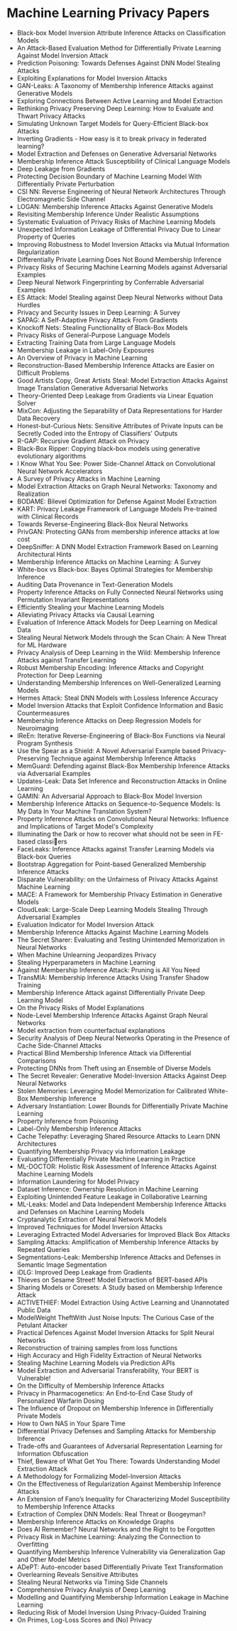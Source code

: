 # Machine Learning Privacy Papers

<ul>

                             

 <li><a target="_blank" href="https://github.com/manjunath5496/Machine-Learning-Privacy-Papers/blob/master/m(1).pdf" style="text-decoration:none;">Black-box Model Inversion Attribute Inference Attacks on Classification Models</a></li>

 <li><a target="_blank" href="https://github.com/manjunath5496/Machine-Learning-Privacy-Papers/blob/master/m(2).pdf" style="text-decoration:none;">An Attack-Based Evaluation Method for Differentially Private Learning Against Model Inversion Attack</a></li>

<li><a target="_blank" href="https://github.com/manjunath5496/Machine-Learning-Privacy-Papers/blob/master/m(3).pdf" style="text-decoration:none;">Prediction Poisoning: Towards Defenses Against DNN Model Stealing Attacks</a></li>
 <li><a target="_blank" href="https://github.com/manjunath5496/Machine-Learning-Privacy-Papers/blob/master/m(4).pdf" style="text-decoration:none;">Exploiting Explanations for Model Inversion Attacks</a></li>                              
<li><a target="_blank" href="https://github.com/manjunath5496/Machine-Learning-Privacy-Papers/blob/master/m(5).pdf" style="text-decoration:none;">GAN-Leaks: A Taxonomy of Membership Inference Attacks against Generative Models</a></li>
<li><a target="_blank" href="https://github.com/manjunath5496/Machine-Learning-Privacy-Papers/blob/master/m(6).pdf" style="text-decoration:none;">Exploring Connections Between Active Learning and Model Extraction</a></li>
 <li><a target="_blank" href="https://github.com/manjunath5496/Machine-Learning-Privacy-Papers/blob/master/m(7).pdf" style="text-decoration:none;">Rethinking Privacy Preserving Deep Learning: How to Evaluate and Thwart Privacy Attacks</a></li>

 <li><a target="_blank" href="https://github.com/manjunath5496/Machine-Learning-Privacy-Papers/blob/master/m(8).pdf" style="text-decoration:none;"> Simulating Unknown Target Models for Query-Efficient Black-box Attacks </a></li>
   <li><a target="_blank" href="https://github.com/manjunath5496/Machine-Learning-Privacy-Papers/blob/master/m(9).pdf" style="text-decoration:none;">Inverting Gradients - How easy is it to break privacy in federated learning?</a></li>
  
   
 <li><a target="_blank" href="https://github.com/manjunath5496/Machine-Learning-Privacy-Papers/blob/master/m(10).pdf" style="text-decoration:none;">Model Extraction and Defenses on Generative Adversarial Networks </a></li>                              
<li><a target="_blank" href="https://github.com/manjunath5496/Machine-Learning-Privacy-Papers/blob/master/m(11).pdf" style="text-decoration:none;">Membership Inference Attack Susceptibility of Clinical Language Models</a></li>
<li><a target="_blank" href="https://github.com/manjunath5496/Machine-Learning-Privacy-Papers/blob/master/m(12).pdf" style="text-decoration:none;">Deep Leakage from Gradients</a></li>
<li><a target="_blank" href="https://github.com/manjunath5496/Machine-Learning-Privacy-Papers/blob/master/m(13).pdf" style="text-decoration:none;">Protecting Decision Boundary of Machine Learning Model With Differentially Private Perturbation</a></li>

<li><a target="_blank" href="https://github.com/manjunath5496/Machine-Learning-Privacy-Papers/blob/master/m(14).pdf" style="text-decoration:none;">CSI NN: Reverse Engineering of Neural Network Architectures Through Electromagnetic Side Channel</a></li>
                              
<li><a target="_blank" href="https://github.com/manjunath5496/Machine-Learning-Privacy-Papers/blob/master/m(15).pdf" style="text-decoration:none;">LOGAN: Membership Inference Attacks Against Generative Models</a></li>

<li><a target="_blank" href="https://github.com/manjunath5496/Machine-Learning-Privacy-Papers/blob/master/m(16).pdf" style="text-decoration:none;">Revisiting Membership Inference Under Realistic Assumptions</a></li>

  <li><a target="_blank" href="https://github.com/manjunath5496/Machine-Learning-Privacy-Papers/blob/master/m(17).pdf" style="text-decoration:none;">Systematic Evaluation of Privacy Risks of Machine Learning Models</a></li>   
  
<li><a target="_blank" href="https://github.com/manjunath5496/Machine-Learning-Privacy-Papers/blob/master/m(18).pdf" style="text-decoration:none;">Unexpected Information Leakage of Differential Privacy Due to Linear Property of Queries</a></li> 

  
<li><a target="_blank" href="https://github.com/manjunath5496/Machine-Learning-Privacy-Papers/blob/master/m(19).pdf" style="text-decoration:none;">Improving Robustness to Model Inversion Attacks via Mutual Information Regularization</a></li> 

<li><a target="_blank" href="https://github.com/manjunath5496/Machine-Learning-Privacy-Papers/blob/master/m(20).pdf" style="text-decoration:none;">Differentially Private Learning Does Not Bound Membership Inference</a></li>

<li><a target="_blank" href="https://github.com/manjunath5496/Machine-Learning-Privacy-Papers/blob/master/m(21).pdf" style="text-decoration:none;">Privacy Risks of Securing Machine Learning Models against Adversarial Examples</a></li>
<li><a target="_blank" href="https://github.com/manjunath5496/Machine-Learning-Privacy-Papers/blob/master/m(22).pdf" style="text-decoration:none;">Deep Neural Network Fingerprinting by Conferrable Adversarial Examples</a></li> 
 <li><a target="_blank" href="https://github.com/manjunath5496/Machine-Learning-Privacy-Papers/blob/master/m(23).pdf" style="text-decoration:none;">ES Attack: Model Stealing against Deep Neural Networks without Data Hurdles</a></li> 
 

   <li><a target="_blank" href="https://github.com/manjunath5496/Machine-Learning-Privacy-Papers/blob/master/m(24).pdf" style="text-decoration:none;">Privacy and Security Issues in Deep Learning: A Survey</a></li>
 
   <li><a target="_blank" href="https://github.com/manjunath5496/Machine-Learning-Privacy-Papers/blob/master/m(25).pdf" style="text-decoration:none;">SAPAG: A Self-Adaptive Privacy Attack From Gradients</a></li>                              
 <li><a target="_blank" href="https://github.com/manjunath5496/Machine-Learning-Privacy-Papers/blob/master/m(26).pdf" style="text-decoration:none;">Knockoff Nets: Stealing Functionality of Black-Box Models</a></li>
 <li><a target="_blank" href="https://github.com/manjunath5496/Machine-Learning-Privacy-Papers/blob/master/m(27).pdf" style="text-decoration:none;">Privacy Risks of General-Purpose Language Models</a></li>
   
 
   <li><a target="_blank" href="https://github.com/manjunath5496/Machine-Learning-Privacy-Papers/blob/master/m(28).pdf" style="text-decoration:none;">Extracting Training Data from Large Language Models</a></li>
 
   <li><a target="_blank" href="https://github.com/manjunath5496/Machine-Learning-Privacy-Papers/blob/master/m(29).pdf" style="text-decoration:none;">Membership Leakage in Label-Only Exposures </a></li>                              

  <li><a target="_blank" href="https://github.com/manjunath5496/Machine-Learning-Privacy-Papers/blob/master/m(30).pdf" style="text-decoration:none;">An Overview of Privacy in Machine Learning</a></li>
 
   <li><a target="_blank" href="https://github.com/manjunath5496/Machine-Learning-Privacy-Papers/blob/master/m(31).pdf" style="text-decoration:none;">Reconstruction-Based Membership Inference Attacks are Easier on Difficult Problems</a></li> 
    <li><a target="_blank" href="https://github.com/manjunath5496/Machine-Learning-Privacy-Papers/blob/master/m(32).pdf" style="text-decoration:none;">Good Artists Copy, Great Artists Steal: Model Extraction Attacks Against Image Translation Generative Adversarial Networks</a></li> 

   <li><a target="_blank" href="https://github.com/manjunath5496/Machine-Learning-Privacy-Papers/blob/master/m(33).pdf" style="text-decoration:none;">Theory-Oriented Deep Leakage from Gradients via Linear Equation Solver</a></li>                              

  <li><a target="_blank" href="https://github.com/manjunath5496/Machine-Learning-Privacy-Papers/blob/master/m(34).pdf" style="text-decoration:none;">MixCon: Adjusting the Separability of Data Representations for Harder Data Recovery</a></li> 
 
  <li><a target="_blank" href="https://github.com/manjunath5496/Machine-Learning-Privacy-Papers/blob/master/m(35).pdf" style="text-decoration:none;">Honest-but-Curious Nets: Sensitive Attributes of Private Inputs can be Secretly Coded into the Entropy of Classifiers' Outputs</a></li> 

  <li><a target="_blank" href="https://github.com/manjunath5496/Machine-Learning-Privacy-Papers/blob/master/m(36).pdf" style="text-decoration:none;">R-GAP: Recursive Gradient Attack on Privacy</a></li> 
 
<li><a target="_blank" href="https://github.com/manjunath5496/Machine-Learning-Privacy-Papers/blob/master/m(37).pdf" style="text-decoration:none;">Black-Box Ripper: Copying black-box models using generative evolutionary algorithms</a></li>
 <li><a target="_blank" href="https://github.com/manjunath5496/Machine-Learning-Privacy-Papers/blob/master/m(38).pdf" style="text-decoration:none;">I Know What You See: Power Side-Channel Attack on Convolutional Neural Network Accelerators</a></li>
<li><a target="_blank" href="https://github.com/manjunath5496/Machine-Learning-Privacy-Papers/blob/master/m(39).pdf" style="text-decoration:none;">A Survey of Privacy Attacks in Machine Learning</a></li>
 <li><a target="_blank" href="https://github.com/manjunath5496/Machine-Learning-Privacy-Papers/blob/master/m(40).pdf" style="text-decoration:none;">Model Extraction Attacks on Graph Neural Networks: Taxonomy and Realization</a></li>                              
<li><a target="_blank" href="https://github.com/manjunath5496/Machine-Learning-Privacy-Papers/blob/master/m(41).pdf" style="text-decoration:none;">BODAME: Bilevel Optimization for Defense Against Model Extraction</a></li>
<li><a target="_blank" href="https://github.com/manjunath5496/Machine-Learning-Privacy-Papers/blob/master/m(42).pdf" style="text-decoration:none;">KART: Privacy Leakage Framework of Language Models Pre-trained with Clinical Records</a></li>
 
  <li><a target="_blank" href="https://github.com/manjunath5496/Machine-Learning-Privacy-Papers/blob/master/m(43).pdf" style="text-decoration:none;">Towards Reverse-Engineering Black-Box Neural Networks</a></li>
 <li><a target="_blank" href="https://github.com/manjunath5496/Machine-Learning-Privacy-Papers/blob/master/m(44).pdf" style="text-decoration:none;">PrivGAN: Protecting GANs from membership inference attacks at low cost</a></li>
   <li><a target="_blank" href="https://github.com/manjunath5496/Machine-Learning-Privacy-Papers/blob/master/m(45).pdf" style="text-decoration:none;">DeepSniffer: A DNN Model Extraction Framework Based on Learning Architectural Hints</a></li>  
   
<li><a target="_blank" href="https://github.com/manjunath5496/Machine-Learning-Privacy-Papers/blob/master/m(46).pdf" style="text-decoration:none;">Membership Inference Attacks on Machine Learning: A Survey</a></li> 
                             
<li><a target="_blank" href="https://github.com/manjunath5496/Machine-Learning-Privacy-Papers/blob/master/m(47).pdf" style="text-decoration:none;">White-box vs Black-box: Bayes Optimal Strategies for Membership Inference</a></li>
<li><a target="_blank" href="https://github.com/manjunath5496/Machine-Learning-Privacy-Papers/blob/master/m(48).pdf" style="text-decoration:none;">Auditing Data Provenance in Text-Generation Models</a></li>

<li><a target="_blank" href="https://github.com/manjunath5496/Machine-Learning-Privacy-Papers/blob/master/m(49).pdf" style="text-decoration:none;">Property Inference Attacks on Fully Connected Neural Networks using Permutation Invariant Representations</a></li>
                              
<li><a target="_blank" href="https://github.com/manjunath5496/Machine-Learning-Privacy-Papers/blob/master/m(50).pdf" style="text-decoration:none;">Efficiently Stealing your Machine Learning Models</a></li>
<li><a target="_blank" href="https://github.com/manjunath5496/Machine-Learning-Privacy-Papers/blob/master/m(51).pdf" style="text-decoration:none;">Alleviating Privacy Attacks via Causal Learning</a></li>
<li><a target="_blank" href="https://github.com/manjunath5496/Machine-Learning-Privacy-Papers/blob/master/m(52).pdf" style="text-decoration:none;">Evaluation of Inference Attack Models for Deep Learning on Medical Data</a></li>

<li><a target="_blank" href="https://github.com/manjunath5496/Machine-Learning-Privacy-Papers/blob/master/m(53).pdf" style="text-decoration:none;">Stealing Neural Network Models through the Scan Chain: A New Threat for ML Hardware</a></li>
 
<li><a target="_blank" href="https://github.com/manjunath5496/Machine-Learning-Privacy-Papers/blob/master/m(54).pdf" style="text-decoration:none;">Privacy Analysis of Deep Learning in the Wild: Membership Inference Attacks against Transfer Learning </a></li>

<li><a target="_blank" href="https://github.com/manjunath5496/Machine-Learning-Privacy-Papers/blob/master/m(55).pdf" style="text-decoration:none;">Robust Membership Encoding: Inference Attacks and Copyright Protection for Deep Learning</a></li>
 
  <li><a target="_blank" href="https://github.com/manjunath5496/Machine-Learning-Privacy-Papers/blob/master/m(56).pdf" style="text-decoration:none;">Understanding Membership Inferences on Well-Generalized Learning Models </a></li>                              

  <li><a target="_blank" href="https://github.com/manjunath5496/Machine-Learning-Privacy-Papers/blob/master/m(57).pdf" style="text-decoration:none;">Hermes Attack: Steal DNN Models with Lossless Inference Accuracy</a></li>
 
   <li><a target="_blank" href="https://github.com/manjunath5496/Machine-Learning-Privacy-Papers/blob/master/m(58).pdf" style="text-decoration:none;">Model Inversion Attacks that Exploit Confidence Information and Basic Countermeasures</a></li>
    <li><a target="_blank" href="https://github.com/manjunath5496/Machine-Learning-Privacy-Papers/blob/master/m(59).pdf" style="text-decoration:none;">Membership Inference Attacks on Deep Regression Models for Neuroimaging</a></li>
 
  <li><a target="_blank" href="https://github.com/manjunath5496/Machine-Learning-Privacy-Papers/blob/master/m(60).pdf" style="text-decoration:none;">IReEn: Iterative Reverse-Engineering of Black-Box Functions via Neural Program Synthesis </a></li>
 
   <li><a target="_blank" href="https://github.com/manjunath5496/Machine-Learning-Privacy-Papers/blob/master/m(61).pdf" style="text-decoration:none;">Use the Spear as a Shield: A Novel Adversarial Example based Privacy-Preserving Technique against Membership Inference Attacks</a></li>
 
   <li><a target="_blank" href="https://github.com/manjunath5496/Machine-Learning-Privacy-Papers/blob/master/m(62).pdf" style="text-decoration:none;">MemGuard: Defending against Black-Box Membership Inference Attacks via Adversarial Examples</a></li>
 
   <li><a target="_blank" href="https://github.com/manjunath5496/Machine-Learning-Privacy-Papers/blob/master/m(63).pdf" style="text-decoration:none;">Updates-Leak: Data Set Inference and Reconstruction Attacks in Online Learning</a></li>                              

  <li><a target="_blank" href="https://github.com/manjunath5496/Machine-Learning-Privacy-Papers/blob/master/m(64).pdf" style="text-decoration:none;">GAMIN: An Adversarial Approach to Black-Box Model Inversion</a></li>
 
   <li><a target="_blank" href="https://github.com/manjunath5496/Machine-Learning-Privacy-Papers/blob/master/m(65).pdf" style="text-decoration:none;">Membership Inference Attacks on Sequence-to-Sequence Models: Is My Data In Your Machine Translation System? </a></li> 

   <li><a target="_blank" href="https://github.com/manjunath5496/Machine-Learning-Privacy-Papers/blob/master/m(66).pdf" style="text-decoration:none;">Property Inference Attacks on Convolutional Neural Networks: Influence and Implications of Target Model's Complexity</a></li> 
 
   <li><a target="_blank" href="https://github.com/manjunath5496/Machine-Learning-Privacy-Papers/blob/master/m(67).pdf" style="text-decoration:none;">Illuminating the Dark or how to recover what should not be seen in FE-based classiers</a></li>                              

  <li><a target="_blank" href="https://github.com/manjunath5496/Machine-Learning-Privacy-Papers/blob/master/m(68).pdf" style="text-decoration:none;">FaceLeaks: Inference Attacks against Transfer Learning Models via Black-box Queries</a></li> 
 
  
   <li><a target="_blank" href="https://github.com/manjunath5496/Machine-Learning-Privacy-Papers/blob/master/m(69).pdf" style="text-decoration:none;">Bootstrap Aggregation for Point-based Generalized Membership Inference Attacks</a></li>                              

  <li><a target="_blank" href="https://github.com/manjunath5496/Machine-Learning-Privacy-Papers/blob/master/m(70).pdf" style="text-decoration:none;">Disparate Vulnerability: on the Unfairness of Privacy Attacks Against Machine Learning</a></li> 
  
 
 <li><a target="_blank" href="https://github.com/manjunath5496/Machine-Learning-Privacy-Papers/blob/master/m(71).pdf" style="text-decoration:none;">MACE: A Framework for Membership Privacy Estimation in Generative Models</a></li>
 
 <li><a target="_blank" href="https://github.com/manjunath5496/Machine-Learning-Privacy-Papers/blob/master/m(72).pdf" style="text-decoration:none;">CloudLeak: Large-Scale Deep Learning Models Stealing Through Adversarial Examples</a></li> 
 
 
 <li><a target="_blank" href="https://github.com/manjunath5496/Machine-Learning-Privacy-Papers/blob/master/m(73).pdf" style="text-decoration:none;">Evaluation Indicator for Model Inversion Attack</a></li>
  <li><a target="_blank" href="https://github.com/manjunath5496/Machine-Learning-Privacy-Papers/blob/master/m(74).pdf" style="text-decoration:none;">Membership Inference Attacks Against Machine Learning Models</a></li>
    <li><a target="_blank" href="https://github.com/manjunath5496/Machine-Learning-Privacy-Papers/blob/master/m(75).pdf" style="text-decoration:none;">The Secret Sharer: Evaluating and Testing Unintended Memorization in Neural Networks</a></li>                        
<li><a target="_blank" href="https://github.com/manjunath5496/Machine-Learning-Privacy-Papers/blob/master/m(76).pdf" style="text-decoration:none;">When Machine Unlearning Jeopardizes Privacy</a></li>

 <li><a target="_blank" href="https://github.com/manjunath5496/Machine-Learning-Privacy-Papers/blob/master/m(77).pdf" style="text-decoration:none;">Stealing Hyperparameters in Machine Learning</a></li> 
 
 
 <li><a target="_blank" href="https://github.com/manjunath5496/Machine-Learning-Privacy-Papers/blob/master/m(78).pdf" style="text-decoration:none;">Against Membership Inference Attack: Pruning is All You Need</a></li>
  <li><a target="_blank" href="https://github.com/manjunath5496/Machine-Learning-Privacy-Papers/blob/master/m(79).pdf" style="text-decoration:none;">TransMIA: Membership Inference Attacks Using Transfer Shadow Training</a></li>


 <li><a target="_blank" href="https://github.com/manjunath5496/Machine-Learning-Privacy-Papers/blob/master/m(80).pdf" style="text-decoration:none;">Membership Inference Attack against Differentially Private Deep Learning Model</a></li> 
 
 
 <li><a target="_blank" href="https://github.com/manjunath5496/Machine-Learning-Privacy-Papers/blob/master/m(81).pdf" style="text-decoration:none;">On the Privacy Risks of Model Explanations</a></li>
  <li><a target="_blank" href="https://github.com/manjunath5496/Machine-Learning-Privacy-Papers/blob/master/m(82).pdf" style="text-decoration:none;">Node-Level Membership Inference Attacks Against Graph Neural Networks</a></li>

 <li><a target="_blank" href="https://github.com/manjunath5496/Machine-Learning-Privacy-Papers/blob/master/m(83).pdf" style="text-decoration:none;">Model extraction from counterfactual explanations</a></li>
  <li><a target="_blank" href="https://github.com/manjunath5496/Machine-Learning-Privacy-Papers/blob/master/m(84).pdf" style="text-decoration:none;">Security Analysis of Deep Neural Networks Operating in the Presence of Cache Side-Channel Attacks</a></li>

 <li><a target="_blank" href="https://github.com/manjunath5496/Machine-Learning-Privacy-Papers/blob/master/m(85).pdf" style="text-decoration:none;">Practical Blind Membership Inference Attack via Differential Comparisons</a></li>
  <li><a target="_blank" href="https://github.com/manjunath5496/Machine-Learning-Privacy-Papers/blob/master/m(86).pdf" style="text-decoration:none;">Protecting DNNs from Theft using an Ensemble of Diverse Models</a></li>

 <li><a target="_blank" href="https://github.com/manjunath5496/Machine-Learning-Privacy-Papers/blob/master/m(87).pdf" style="text-decoration:none;">The Secret Revealer: Generative Model-Inversion Attacks Against Deep Neural Networks</a></li>
  <li><a target="_blank" href="https://github.com/manjunath5496/Machine-Learning-Privacy-Papers/blob/master/m(88).pdf" style="text-decoration:none;">Stolen Memories: Leveraging Model Memorization for Calibrated White-Box Membership Inference</a></li>
  <li><a target="_blank" href="https://github.com/manjunath5496/Machine-Learning-Privacy-Papers/blob/master/m(89).pdf" style="text-decoration:none;">Adversary Instantiation: Lower Bounds for Differentially Private Machine Learning</a></li>
  
  
  <li><a target="_blank" href="https://github.com/manjunath5496/Machine-Learning-Privacy-Papers/blob/master/m(90).pdf" style="text-decoration:none;"> Property Inference from Poisoning</a></li>
  <li><a target="_blank" href="https://github.com/manjunath5496/Machine-Learning-Privacy-Papers/blob/master/m(91).pdf" style="text-decoration:none;">Label-Only Membership Inference Attacks</a></li>

 <li><a target="_blank" href="https://github.com/manjunath5496/Machine-Learning-Privacy-Papers/blob/master/m(92).pdf" style="text-decoration:none;">Cache Telepathy: Leveraging Shared Resource Attacks to Learn DNN Architectures</a></li>
  <li><a target="_blank" href="https://github.com/manjunath5496/Machine-Learning-Privacy-Papers/blob/master/m(93).pdf" style="text-decoration:none;"> Quantifying Membership Privacy via Information Leakage</a></li>
  <li><a target="_blank" href="https://github.com/manjunath5496/Machine-Learning-Privacy-Papers/blob/master/m(94).pdf" style="text-decoration:none;">Evaluating Differentially Private Machine Learning in Practice</a></li> 
  
   <li><a target="_blank" href="https://github.com/manjunath5496/Machine-Learning-Privacy-Papers/blob/master/m(95).pdf" style="text-decoration:none;">ML-DOCTOR: Holistic Risk Assessment of Inference Attacks Against Machine Learning Models</a></li>  
  
<li><a target="_blank" href="https://github.com/manjunath5496/Machine-Learning-Privacy-Papers/blob/master/m(96).pdf" style="text-decoration:none;">Information Laundering for Model Privacy</a></li> 
  
  
<li><a target="_blank" href="https://github.com/manjunath5496/Machine-Learning-Privacy-Papers/blob/master/m(97).pdf" style="text-decoration:none;">Dataset Inference: Ownership Resolution in Machine Learning</a></li>


 <li><a target="_blank" href="https://github.com/manjunath5496/Machine-Learning-Privacy-Papers/blob/master/m(98).pdf" style="text-decoration:none;">Exploiting Unintended Feature Leakage in Collaborative Learning</a></li> 
  
   <li><a target="_blank" href="https://github.com/manjunath5496/Machine-Learning-Privacy-Papers/blob/master/m(99).pdf" style="text-decoration:none;">ML-Leaks: Model and Data Independent Membership Inference Attacks and Defenses on Machine Learning Models</a></li>  
  
<li><a target="_blank" href="https://github.com/manjunath5496/Machine-Learning-Privacy-Papers/blob/master/m(100).pdf" style="text-decoration:none;">Cryptanalytic Extraction of
Neural Network Models</a></li>  
  
 <li><a target="_blank" href="https://github.com/manjunath5496/Machine-Learning-Privacy-Papers/blob/master/m(101).pdf" style="text-decoration:none;">Improved Techniques for Model Inversion Attacks</a></li> 
  
   <li><a target="_blank" href="https://github.com/manjunath5496/Machine-Learning-Privacy-Papers/blob/master/m(102).pdf" style="text-decoration:none;">Leveraging Extracted Model Adversaries for Improved Black Box Attacks</a></li> 
  
   
 <li><a target="_blank" href="https://github.com/manjunath5496/Machine-Learning-Privacy-Papers/blob/master/m(103).pdf" style="text-decoration:none;">Sampling Attacks: Amplification of Membership Inference Attacks by Repeated Queries </a></li> 
  
   <li><a target="_blank" href="https://github.com/manjunath5496/Machine-Learning-Privacy-Papers/blob/master/m(104).pdf" style="text-decoration:none;">Segmentations-Leak: Membership Inference Attacks and Defenses in Semantic Image Segmentation</a></li>  
   
 <li><a target="_blank" href="https://github.com/manjunath5496/Machine-Learning-Privacy-Papers/blob/master/m(105).pdf" style="text-decoration:none;">iDLG: Improved Deep Leakage from Gradients</a></li> 
 
<li><a target="_blank" href="https://github.com/manjunath5496/Machine-Learning-Privacy-Papers/blob/master/m(106).pdf" style="text-decoration:none;">Thieves on Sesame Street! Model Extraction of BERT-based APIs</a></li> 
  
   <li><a target="_blank" href="https://github.com/manjunath5496/Machine-Learning-Privacy-Papers/blob/master/m(107).pdf" style="text-decoration:none;">Sharing Models or Coresets: A Study based on Membership Inference Attack</a></li> 
  
   
 <li><a target="_blank" href="https://github.com/manjunath5496/Machine-Learning-Privacy-Papers/blob/master/m(108).pdf" style="text-decoration:none;">ACTIVETHIEF: Model Extraction Using Active Learning and Unannotated Public Data</a></li> 
  
   <li><a target="_blank" href="https://github.com/manjunath5496/Machine-Learning-Privacy-Papers/blob/master/m(109).pdf" style="text-decoration:none;">ModelWeight TheftWith Just Noise Inputs: The Curious Case of the Petulant Attacker</a></li>  
   
 <li><a target="_blank" href="https://github.com/manjunath5496/Machine-Learning-Privacy-Papers/blob/master/m(110).pdf" style="text-decoration:none;">Practical Defences Against Model Inversion Attacks for Split Neural Networks </a></li>  
   
<li><a target="_blank" href="https://github.com/manjunath5496/Machine-Learning-Privacy-Papers/blob/master/m(111).pdf" style="text-decoration:none;">Reconstruction of training samples from loss functions</a></li> 
  
   
 <li><a target="_blank" href="https://github.com/manjunath5496/Machine-Learning-Privacy-Papers/blob/master/m(112).pdf" style="text-decoration:none;">High Accuracy and High Fidelity Extraction of Neural Networks</a></li> 
  
   <li><a target="_blank" href="https://github.com/manjunath5496/Machine-Learning-Privacy-Papers/blob/master/m(113).pdf" style="text-decoration:none;">Stealing Machine Learning Models via Prediction APIs</a></li>  
   
<li><a target="_blank" href="https://github.com/manjunath5496/Machine-Learning-Privacy-Papers/blob/master/m(114).pdf" style="text-decoration:none;">Model Extraction and Adversarial Transferability, Your BERT is Vulnerable!</a></li>
 <li><a target="_blank" href="https://github.com/manjunath5496/Machine-Learning-Privacy-Papers/blob/master/m(115).pdf" style="text-decoration:none;">On the Difficulty of Membership Inference Attacks</a></li>  
   
 <li><a target="_blank" href="https://github.com/manjunath5496/Machine-Learning-Privacy-Papers/blob/master/m(116).pdf" style="text-decoration:none;">Privacy in Pharmacogenetics: An End-to-End Case Study of Personalized Warfarin Dosing</a></li>   
   
   <li><a target="_blank" href="https://github.com/manjunath5496/Machine-Learning-Privacy-Papers/blob/master/m(117).pdf" style="text-decoration:none;">The Influence of Dropout on Membership Inference in Differentially Private Models</a></li>  
   
 <li><a target="_blank" href="https://github.com/manjunath5496/Machine-Learning-Privacy-Papers/blob/master/m(118).pdf" style="text-decoration:none;">How to Own NAS in Your Spare Time</a></li>  
   
  <li><a target="_blank" href="https://github.com/manjunath5496/Machine-Learning-Privacy-Papers/blob/master/m(119).pdf" style="text-decoration:none;">Differential Privacy Defenses and Sampling Attacks for Membership Inference</a></li> 
  
   <li><a target="_blank" href="https://github.com/manjunath5496/Machine-Learning-Privacy-Papers/blob/master/m(120).pdf" style="text-decoration:none;">Trade-offs and Guarantees of Adversarial Representation Learning for Information Obfuscation</a></li>  
   
 <li><a target="_blank" href="https://github.com/manjunath5496/Machine-Learning-Privacy-Papers/blob/master/m(121).pdf" style="text-decoration:none;">Thief, Beware of What Get You There: Towards Understanding Model Extraction Attack</a></li>   
   
   <li><a target="_blank" href="https://github.com/manjunath5496/Machine-Learning-Privacy-Papers/blob/master/m(122).pdf" style="text-decoration:none;">A Methodology for Formalizing Model-Inversion Attacks </a></li>  
     
<li><a target="_blank" href="https://github.com/manjunath5496/Machine-Learning-Privacy-Papers/blob/master/m(123).pdf" style="text-decoration:none;">On the Effectiveness of Regularization Against Membership Inference Attacks</a></li>  
   
 <li><a target="_blank" href="https://github.com/manjunath5496/Machine-Learning-Privacy-Papers/blob/master/m(124).pdf" style="text-decoration:none;">An Extension of Fano’s Inequality for Characterizing Model Susceptibility to Membership Inference Attacks</a></li>   
   
   <li><a target="_blank" href="https://github.com/manjunath5496/Machine-Learning-Privacy-Papers/blob/master/m(125).pdf" style="text-decoration:none;">Extraction of Complex DNN Models: Real Threat or Boogeyman?</a></li>   
   
   <li><a target="_blank" href="https://github.com/manjunath5496/Machine-Learning-Privacy-Papers/blob/master/m(126).pdf" style="text-decoration:none;">Membership Inference Attacks on Knowledge Graphs</a></li> 
   
<li><a target="_blank" href="https://github.com/manjunath5496/Machine-Learning-Privacy-Papers/blob/master/m(127).pdf" style="text-decoration:none;">Does AI Remember?
Neural Networks and the Right to be Forgotten</a></li>  
   
 <li><a target="_blank" href="https://github.com/manjunath5496/Machine-Learning-Privacy-Papers/blob/master/m(128).pdf" style="text-decoration:none;">Privacy Risk in Machine Learning: Analyzing the Connection to Overfitting</a></li>   
   
   <li><a target="_blank" href="https://github.com/manjunath5496/Machine-Learning-Privacy-Papers/blob/master/m(129).pdf" style="text-decoration:none;">Quantifying Membership Inference Vulnerability via Generalization Gap and Other Model Metrics</a></li>   
   
   <li><a target="_blank" href="https://github.com/manjunath5496/Machine-Learning-Privacy-Papers/blob/master/m(130).pdf" style="text-decoration:none;">ADePT: Auto-encoder based Differentially Private Text Transformation</a></li>    
   
<li><a target="_blank" href="https://github.com/manjunath5496/Machine-Learning-Privacy-Papers/blob/master/m(131).pdf" style="text-decoration:none;">Overlearning Reveals Sensitive Attributes</a></li>   
   
   <li><a target="_blank" href="https://github.com/manjunath5496/Machine-Learning-Privacy-Papers/blob/master/m(132).pdf" style="text-decoration:none;">Stealing Neural Networks via Timing Side Channels</a></li>   
   
 <li><a target="_blank" href="https://github.com/manjunath5496/Machine-Learning-Privacy-Papers/blob/master/m(133).pdf" style="text-decoration:none;">Comprehensive Privacy Analysis of Deep Learning</a></li>     
   
 
 <li><a target="_blank" href="https://github.com/manjunath5496/Machine-Learning-Privacy-Papers/blob/master/m(134).pdf" style="text-decoration:none;">Modelling and Quantifying Membership Information Leakage in Machine Learning</a></li>

 <li><a target="_blank" href="https://github.com/manjunath5496/Machine-Learning-Privacy-Papers/blob/master/m(135).pdf" style="text-decoration:none;">Reducing Risk of Model Inversion Using Privacy-Guided Training</a></li>

<li><a target="_blank" href="https://github.com/manjunath5496/Machine-Learning-Privacy-Papers/blob/master/m(136).pdf" style="text-decoration:none;">On Primes, Log-Loss Scores and (No) Privacy</a></li>
 </ul>
   
   
   
